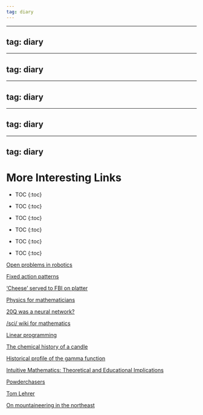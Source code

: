 ```yaml
---
tag: diary
---
```


---
tag: diary
---

---
tag: diary
---

---
tag: diary
---

---
tag: diary
---

---
tag: diary
---

# More Interesting Links

* TOC
{:toc}


* TOC
{:toc}


* TOC
{:toc}


* TOC
{:toc}


* TOC
{:toc}


* TOC
{:toc}


[Open problems in robotics](https://scottlocklin.wordpress.com/2020/07/29/open-problems-in-robotics/)

[Fixed action patterns](https://en.wikipedia.org/wiki/Fixed_action_pattern)

[‘Cheese’ served to FBI on platter](https://www.bostonherald.com/2008/05/04/cheese-served-to-fbi-on-platter/)

[Physics for mathematicians](https://nicf.net/articles/physics-for-mathematicians/)

[20Q was a neural network?](https://www.reddit.com/r/todayilearned/comments/1apdpc1/til_the_20q_20_questions_handheld_game_a_toy/)

[/sci/ wiki for mathematics](https://4chan-science.fandom.com/wiki/Mathematics)

[Linear programming](https://en.wikipedia.org/wiki/Linear_programming)

[The chemical history of a candle](https://en.wikipedia.org/wiki/The_Chemical_History_of_a_Candle)

[Historical profile of the gamma function](https://maa.org/sites/default/files/pdf/upload_library/22/Chauvenet/Davis.pdf)

[Intuitive Mathematics: Theoretical and Educational Implications](https://www.researchgate.net/publication/249910022_Intuitive_Mathematics_Theoretical_and_Educational_Implications)

[Powderchasers](https://powderchasers.com/)

[Tom Lehrer](https://en.wikipedia.org/wiki/Tom_Lehrer)

[On mountaineering in the northeast](https://www.reddit.com/r/Mountaineering/comments/km1d1k/mt_katahdin_as_a_training_ground/)

